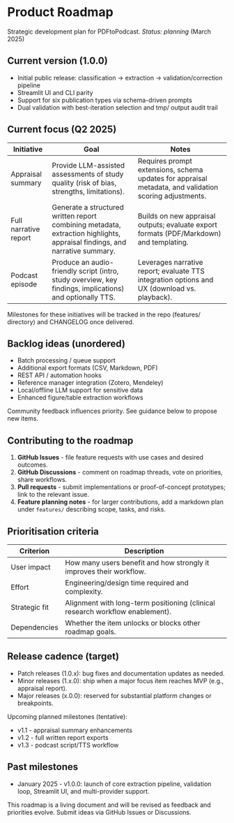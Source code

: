 # Product Roadmap

Strategic development plan for PDFtoPodcast. *Status: planning* (March 2025)

## Current version (1.0.0)
- Initial public release: classification -> extraction -> validation/correction pipeline
- Streamlit UI and CLI parity
- Support for six publication types via schema-driven prompts
- Dual validation with best-iteration selection and tmp/ output audit trail

## Current focus (Q2 2025)
| Initiative | Goal | Notes |
|------------|------|-------|
| Appraisal summary | Provide LLM-assisted assessments of study quality (risk of bias, strengths, limitations). | Requires prompt extensions, schema updates for appraisal metadata, and validation scoring adjustments. |
| Full narrative report | Generate a structured written report combining metadata, extraction highlights, appraisal findings, and narrative summary. | Builds on new appraisal outputs; evaluate export formats (PDF/Markdown) and templating. |
| Podcast episode | Produce an audio-friendly script (intro, study overview, key findings, implications) and optionally TTS. | Leverages narrative report; evaluate TTS integration options and UX (download vs. playback). |

Milestones for these initiatives will be tracked in the repo (features/ directory) and CHANGELOG once delivered.

## Backlog ideas (unordered)
- Batch processing / queue support
- Additional export formats (CSV, Markdown, PDF)
- REST API / automation hooks
- Reference manager integration (Zotero, Mendeley)
- Local/offline LLM support for sensitive data
- Enhanced figure/table extraction workflows

Community feedback influences priority. See guidance below to propose new items.

## Contributing to the roadmap
1. **GitHub Issues** - file feature requests with use cases and desired outcomes.
2. **GitHub Discussions** - comment on roadmap threads, vote on priorities, share workflows.
3. **Pull requests** - submit implementations or proof-of-concept prototypes; link to the relevant issue.
4. **Feature planning notes** - for larger contributions, add a markdown plan under `features/` describing scope, tasks, and risks.

## Prioritisation criteria
| Criterion | Description |
|-----------|-------------|
| User impact | How many users benefit and how strongly it improves their workflow. |
| Effort | Engineering/design time required and complexity. |
| Strategic fit | Alignment with long-term positioning (clinical research workflow enablement). |
| Dependencies | Whether the item unlocks or blocks other roadmap goals. |

## Release cadence (target)
- Patch releases (1.0.x): bug fixes and documentation updates as needed.
- Minor releases (1.x.0): ship when a major focus item reaches MVP (e.g., appraisal report).
- Major releases (x.0.0): reserved for substantial platform changes or breakpoints.

Upcoming planned milestones (tentative):
- v1.1 - appraisal summary enhancements
- v1.2 - full written report exports
- v1.3 - podcast script/TTS workflow

## Past milestones
- January 2025 - v1.0.0: launch of core extraction pipeline, validation loop, Streamlit UI, and multi-provider support.

This roadmap is a living document and will be revised as feedback and priorities evolve. Submit ideas via GitHub Issues or Discussions.
